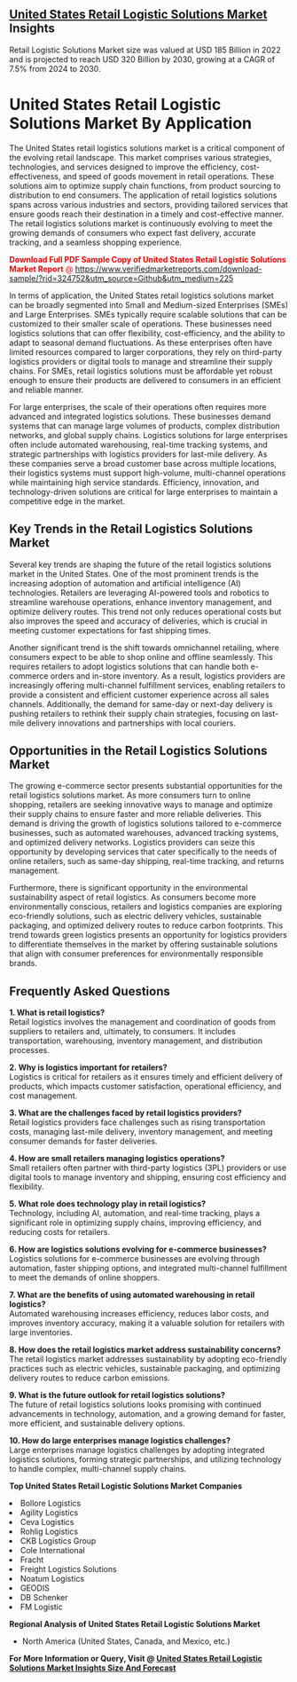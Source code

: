<h2><a href="https://www.verifiedmarketreports.com/download-sample/?rid=324752&amp;utm_source=Github&amp;utm_medium=225" target="_blank">United States Retail Logistic Solutions Market</a> Insights</h2><p>Retail Logistic Solutions Market size was valued at USD 185 Billion in 2022 and is projected to reach USD 320 Billion by 2030, growing at a CAGR of 7.5% from 2024 to 2030.</p><p> <h1>United States Retail Logistic Solutions Market By Application</h1> <p>The United States retail logistics solutions market is a critical component of the evolving retail landscape. This market comprises various strategies, technologies, and services designed to improve the efficiency, cost-effectiveness, and speed of goods movement in retail operations. These solutions aim to optimize supply chain functions, from product sourcing to distribution to end consumers. The application of retail logistics solutions spans across various industries and sectors, providing tailored services that ensure goods reach their destination in a timely and cost-effective manner. The retail logistics solutions market is continuously evolving to meet the growing demands of consumers who expect fast delivery, accurate tracking, and a seamless shopping experience.</p> <p><p><span class=""><span style="color: #ff0000;"><strong>Download Full PDF Sample Copy of United States Retail Logistic Solutions Market Report</strong> @ </span><a href="https://www.verifiedmarketreports.com/download-sample/?rid=324752&amp;utm_source=Github&amp;utm_medium=225" target="_blank">https://www.verifiedmarketreports.com/download-sample/?rid=324752&amp;utm_source=Github&amp;utm_medium=225</a></span></p></p> <p>In terms of application, the United States retail logistics solutions market can be broadly segmented into Small and Medium-sized Enterprises (SMEs) and Large Enterprises. SMEs typically require scalable solutions that can be customized to their smaller scale of operations. These businesses need logistics solutions that can offer flexibility, cost-efficiency, and the ability to adapt to seasonal demand fluctuations. As these enterprises often have limited resources compared to larger corporations, they rely on third-party logistics providers or digital tools to manage and streamline their supply chains. For SMEs, retail logistics solutions must be affordable yet robust enough to ensure their products are delivered to consumers in an efficient and reliable manner.</p> <p>For large enterprises, the scale of their operations often requires more advanced and integrated logistics solutions. These businesses demand systems that can manage large volumes of products, complex distribution networks, and global supply chains. Logistics solutions for large enterprises often include automated warehousing, real-time tracking systems, and strategic partnerships with logistics providers for last-mile delivery. As these companies serve a broad customer base across multiple locations, their logistics systems must support high-volume, multi-channel operations while maintaining high service standards. Efficiency, innovation, and technology-driven solutions are critical for large enterprises to maintain a competitive edge in the market.</p> <h2>Key Trends in the Retail Logistics Solutions Market</h2> <p>Several key trends are shaping the future of the retail logistics solutions market in the United States. One of the most prominent trends is the increasing adoption of automation and artificial intelligence (AI) technologies. Retailers are leveraging AI-powered tools and robotics to streamline warehouse operations, enhance inventory management, and optimize delivery routes. This trend not only reduces operational costs but also improves the speed and accuracy of deliveries, which is crucial in meeting customer expectations for fast shipping times.</p> <p>Another significant trend is the shift towards omnichannel retailing, where consumers expect to be able to shop online and offline seamlessly. This requires retailers to adopt logistics solutions that can handle both e-commerce orders and in-store inventory. As a result, logistics providers are increasingly offering multi-channel fulfillment services, enabling retailers to provide a consistent and efficient customer experience across all sales channels. Additionally, the demand for same-day or next-day delivery is pushing retailers to rethink their supply chain strategies, focusing on last-mile delivery innovations and partnerships with local couriers.</p> <h2>Opportunities in the Retail Logistics Solutions Market</h2> <p>The growing e-commerce sector presents substantial opportunities for the retail logistics solutions market. As more consumers turn to online shopping, retailers are seeking innovative ways to manage and optimize their supply chains to ensure faster and more reliable deliveries. This demand is driving the growth of logistics solutions tailored to e-commerce businesses, such as automated warehouses, advanced tracking systems, and optimized delivery networks. Logistics providers can seize this opportunity by developing services that cater specifically to the needs of online retailers, such as same-day shipping, real-time tracking, and returns management.</p> <p>Furthermore, there is significant opportunity in the environmental sustainability aspect of retail logistics. As consumers become more environmentally conscious, retailers and logistics companies are exploring eco-friendly solutions, such as electric delivery vehicles, sustainable packaging, and optimized delivery routes to reduce carbon footprints. This trend towards green logistics presents an opportunity for logistics providers to differentiate themselves in the market by offering sustainable solutions that align with consumer preferences for environmentally responsible brands.</p> <h2>Frequently Asked Questions</h2> <p><strong>1. What is retail logistics?</strong><br>Retail logistics involves the management and coordination of goods from suppliers to retailers and, ultimately, to consumers. It includes transportation, warehousing, inventory management, and distribution processes.</p> <p><strong>2. Why is logistics important for retailers?</strong><br>Logistics is critical for retailers as it ensures timely and efficient delivery of products, which impacts customer satisfaction, operational efficiency, and cost management.</p> <p><strong>3. What are the challenges faced by retail logistics providers?</strong><br>Retail logistics providers face challenges such as rising transportation costs, managing last-mile delivery, inventory management, and meeting consumer demands for faster deliveries.</p> <p><strong>4. How are small retailers managing logistics operations?</strong><br>Small retailers often partner with third-party logistics (3PL) providers or use digital tools to manage inventory and shipping, ensuring cost efficiency and flexibility.</p> <p><strong>5. What role does technology play in retail logistics?</strong><br>Technology, including AI, automation, and real-time tracking, plays a significant role in optimizing supply chains, improving efficiency, and reducing costs for retailers.</p> <p><strong>6. How are logistics solutions evolving for e-commerce businesses?</strong><br>Logistics solutions for e-commerce businesses are evolving through automation, faster shipping options, and integrated multi-channel fulfillment to meet the demands of online shoppers.</p> <p><strong>7. What are the benefits of using automated warehousing in retail logistics?</strong><br>Automated warehousing increases efficiency, reduces labor costs, and improves inventory accuracy, making it a valuable solution for retailers with large inventories.</p> <p><strong>8. How does the retail logistics market address sustainability concerns?</strong><br>The retail logistics market addresses sustainability by adopting eco-friendly practices such as electric vehicles, sustainable packaging, and optimizing delivery routes to reduce carbon emissions.</p> <p><strong>9. What is the future outlook for retail logistics solutions?</strong><br>The future of retail logistics solutions looks promising with continued advancements in technology, automation, and a growing demand for faster, more efficient, and sustainable delivery options.</p> <p><strong>10. How do large enterprises manage logistics challenges?</strong><br>Large enterprises manage logistics challenges by adopting integrated logistics solutions, forming strategic partnerships, and utilizing technology to handle complex, multi-channel supply chains.</p> </p><p><strong>Top United States Retail Logistic Solutions Market Companies</strong></p><div data-test-id=""><p><li>Bollore Logistics</li><li> Agility Logistics</li><li> Ceva Logistics</li><li> Rohlig Logistics</li><li> CKB Logistics Group</li><li> Cole International</li><li> Fracht</li><li> Freight Logistics Solutions</li><li> Noatum Logistics</li><li> GEODIS</li><li> DB Schenker</li><li> FM Logistic</li></p><div><strong>Regional Analysis of&nbsp;United States Retail Logistic Solutions Market</strong></div><ul><li dir="ltr"><p dir="ltr">North America&nbsp;(United States, Canada, and Mexico, etc.)</p></li></ul><p><strong>For More Information or Query, Visit @&nbsp;</strong><strong><a href="https://www.verifiedmarketreports.com/product/retail-logistic-solutions-market/?utm_source=Github&amp;utm_medium=225" target="_blank">United States Retail Logistic Solutions Market Insights Size And Forecast</a></strong></p></div>
